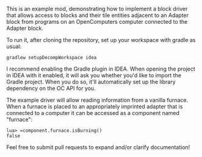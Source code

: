 This is an example mod, demonstrating how to implement a block driver that allows access to blocks and their tile entities adjacent to an Adapter block from programs on an OpenComputers computer connected to the Adapter block.

To run it, after cloning the repository, set up your workspace with gradle as usual:
```
gradlew setupDecompWorkspace idea
```
I recommend enabling the Gradle plugin in IDEA. When opening the project in IDEA with it enabled, it will ask you whether you'd like to import the Gradle project. When you do so, it'll automatically set up the library dependency on the OC API for you.

The example driver will allow reading information from a vanilla furnace. When a furnace is placed to an appropriately imprinted adapter that is connected to a computer it can be accessed as a component named "furnace":
```
lua> =component.furnace.isBurning()
false
```

Feel free to submit pull requests to expand and/or clarify documentation!